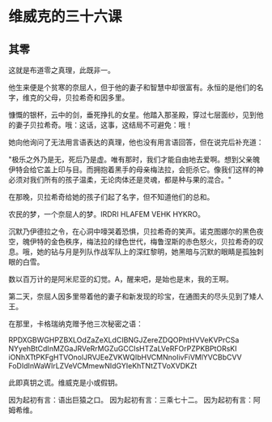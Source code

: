 # 维威克的三十六课

## 其零

这就是布道零之真理，此既非一。

他生来便是个贫寒的奈屈人，但于他的妻子和智慧中却很富有。永恒的是他们的名字，维克的父母，贝拉希奇和因多里。

慷慨的银杯，云中的剑，垂死挣扎的女星。他踏入那圣殿，穿过七层面纱，见到他的妻子贝拉希奇。哦：这话，这事，这结局不可避免：哦！

她向他询问了无法用言语表达的真理，他也没有用言语回答，但在说完后补充道：

"极乐之外乃是无，死后乃是虚。唯有那时，我们才能自由地去爱啊。想到父亲魄伊特会给它盖上印与目。而拥抱着黑手的母亲梅法拉，会扼杀它。像我们这样的神必须对我们所有的孩子温柔，无论肉体还是灵魂，都是种与果的混合。"

在那晚，贝拉希奇给她的孩子们起了名字，但不知道他们的总和。

农民的梦，一个奈屈人的梦。IRDRI HLAFEM VEHK HYKRO。

沉默乃伊德拉之令，在心洞中嚎哭着恐惧，贝拉希奇的笑声。诺克图娜尔的黑色夜空，魄伊特的金色秩序，梅法拉的绿色世代，梅鲁涅斯的赤色怒火，贝拉希奇的叹息。哦，她的钻与月是列队作战军队上的深红黎明，她黑暗与沉默的眼睛是孤独刺眼的白雪。

数以百万计的是阿米尼亚的幻觉。A，醒来吧，是始也是末，我的王啊。

第二天，奈屈人因多里带着他的妻子和新发现的珍宝，在通图夫的尽头见到了矮人王。

在那里，卡格瑞纳克赠予他三次秘密之语：

RPDXGBWGHPZBXLOdZaZeXLdCIBNGJZereZDQOPhtHVVeKVPrCSa
NYyehBtCdInMZGaJRVeRrMGZuGCCIsHTZaLVeRFOrPZPKBPtORsKI
iONhXTtPKFgHTVOnolJRVJEeZVKWQIbHVCMNnoIivFiVMlYVCBbCVV
FoDIdInWaWIrLZVeVCMmewNIdGYIeKhTNtZTVoXVDKZt

此即真钥之谎。维威克是小或假钥。

因为起初有言：语出巨猿之口。
因为起初有言：三乘七十二。
因为起初有言：阿姆希维。
